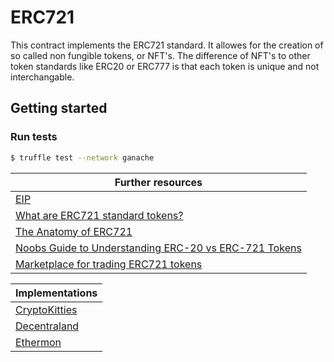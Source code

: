 # ERC721

This contract implements the ERC721 standard.
It allowes for the creation of so called non fungible tokens, or NFT's.
The difference of NFT's to other token standards like ERC20 or ERC777 is that each token is unique and not interchangable.


## Getting started

### Run tests

```bash
$ truffle test --network ganache
```

| Further resources |
| - |
| [EIP](https://eips.ethereum.org/EIPS/eip-721) |
| [What are ERC721 standard tokens?](https://hackernoon.com/what-are-erc721-standard-tokens-3624adcc3e54) |
| [The Anatomy of ERC721](https://medium.com/crypto-currently/the-anatomy-of-erc721-e9db77abfc24) |
| [Noobs Guide to Understanding ERC-20 vs ERC-721 Tokens](https://medium.com/@brenn.a.hill/noobs-guide-to-understanding-erc-20-vs-erc-721-tokens-d7f5657a4ee7) |
| [Marketplace for trading ERC721 tokens](https://opensea.io/) |

| Implementations |
| - |
| [CryptoKitties](https://www.cryptokitties.co/) |
| [Decentraland](https://market.decentraland.org/) |
| [Ethermon](https://www.etheremon.com/) |
